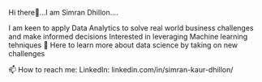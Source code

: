 Hi there👋...I am Simran Dhillon....

I am keen to apply Data Analytics to solve real world business challenges and make informed decisions
Interested in leveraging Machine learning tehniques 
🌱 Here to learn more about data science by taking on new challenges

📫 How to reach me: 
   LinkedIn: linkedin.com/in/simran-kaur-dhillon/
   

